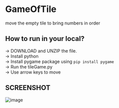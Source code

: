 # GameOfTile
move the empty tile to bring numbers in order

## How to run in your local?
 -> DOWNLOAD and UNZIP the file.  
 -> Install python  
 -> Install pygame package using ``pip install pygame``  
 -> Run the tileGame.py  
 -> Use arrow keys to move  
 
 ## SCREENSHOT
![image](https://user-images.githubusercontent.com/68989156/132158808-923bed93-d50b-47bc-b567-d2b480e63066.png)

